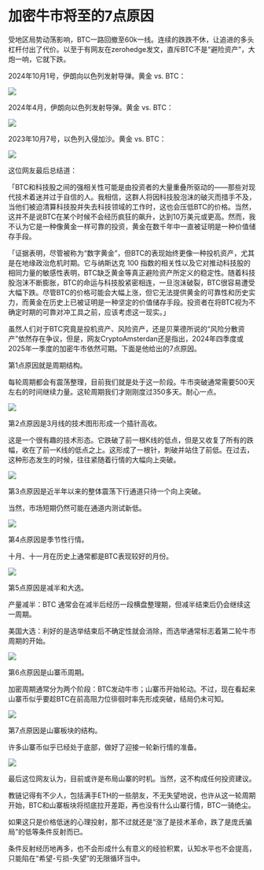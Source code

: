 # 加密牛市将至的7点原因

受地区局势动荡影响，BTC一路回撤至60k一线。连续的跌跌不休，让追进的多头杠杆付出了代价。以至于有网友在zerohedge发文，直斥BTC不是“避险资产”，大炮一响，它就下跌。

2024年10月1号，伊朗向以色列发射导弹。黄金 vs. BTC：

![](2024-10-03-A0101.jpg)

2024年4月，伊朗向以色列发射导弹。黄金 vs. BTC：

![](2024-10-03-A0102.jpg)

2023年10月7号，以色列入侵加沙。黄金 vs. BTC：

![](2024-10-03-A0103.jpg)

这位网友最后总结道：

「BTC和科技股之间的强相关性可能是由投资者的大量重叠所驱动的——那些对现代技术着迷并过于自信的人。我相信，这群人将因科技股泡沫的破灭而措手不及，当他们被迫清算科技股并失去科技领域的工作时，这也会压低BTC的价格。当然，这并不是说BTC在某个时候不会经历疯狂的飙升，达到10万美元或更高。然而，我不认为它是一种像黄金一样可靠的投资，黄金在数千年中一直被证明是一种价值储存手段。

「证据表明，尽管被称为“数字黄金”，但BTC的表现始终更像一种投机资产，尤其是在地缘政治危机时期。它与纳斯达克 100 指数的相关性以及它对推动科技股的相同力量的敏感性表明，BTC缺乏黄金等真正避险资产所定义的稳定性。随着科技股泡沫不断膨胀，BTC的命运与科技股紧密相连，一旦泡沫破裂，BTC很容易遭受大幅下跌。尽管BTC的价格可能会大幅上涨，但它无法提供黄金的可靠性和历史实力，而黄金在历史上已被证明是一种坚定的价值储存手段。投资者在将BTC视为不确定时期的可靠对冲工具之前，应该考虑这一现实。」

虽然人们对于BTC究竟是投机资产、风险资产，还是贝莱德所说的“风险分散资产”依然存在争议，但是，网友CryptoAmsterdan还是指出，2024年四季度或2025年一季度的加密牛市依然可期。下面是他给出的7点原因。

第1点原因就是周期结构。

每轮周期都会有震荡整理，目前我们就是处于这一阶段。牛市突破通常需要500天左右的时间继续力量。这轮周期我们才刚刚度过350多天。耐心一点。

![](2024-10-03-A0201.jpeg)

第2点原因是3月线的技术图形形成一个插针高收。

这是一个很有趣的技术形态。它跌破了前一根K线的低点，但是又收复了所有的跌幅，收在了前一K线的低点之上。这形成了一根针，刺破并站住了前低。在过去，这种形态发生的时候，往往紧随着行情的大幅向上突破。

![](2024-10-03-A0202.jpeg)

第3点原因是近半年以来的整体震荡下行通道只待一个向上突破。

当然，市场短期仍然可能在通道内测试新低。

![](2024-10-03-A0203.jpeg)

第4点原因是季节性行情。

十月、十一月在历史上通常都是BTC表现较好的月份。

![](2024-10-03-A0204.jpeg)

第5点原因是减半和大选。

产量减半：BTC 通常会在减半后经历一段横盘整理期，但减半结束后仍会继续这一周期。

美国大选：利好的是选举结束后不确定性就会消除，而选举通常标志着第二轮牛市周期的开始。

![](2024-10-03-A0205.jpeg)

第6点原因是山寨币周期。

加密周期通常分为两个阶段：BTC发动牛市；山寨币开始轮动。不过，现在看起来山寨币似乎要趁BTC在前高阻力位徘徊时率先形成突破，结局仍未可知。

![](2024-10-03-A0206.jpeg)

第7点原因是山寨板块的结构。

许多山寨币似乎已经处于底部，做好了迎接一轮新行情的准备。

![](2024-10-03-A0207.jpeg)

最后这位网友认为，目前或许是布局山寨的时机。当然，这不构成任何投资建议。

教链记得有不少人，包括满手ETH的一些朋友，不无失望地说，也许从这一轮周期开始，BTC和山寨板块将彻底拉开差距，再也没有什么山寨行情，BTC一骑绝尘。

如果这只是价格低迷的心理投射，那不过就还是“涨了是技术革命，跌了是庞氏骗局”的低等条件反射而已。

条件反射经历地再多，也不会形成什么有意义的经验积累，认知水平也不会提高，只能陷在“希望-亏损-失望”的无限循环当中。
